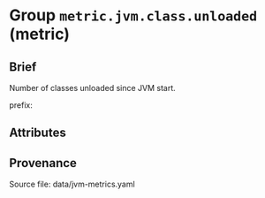 # Group `metric.jvm.class.unloaded` (metric)

## Brief

Number of classes unloaded since JVM start.

prefix: 

## Attributes



## Provenance

Source file: data/jvm-metrics.yaml

